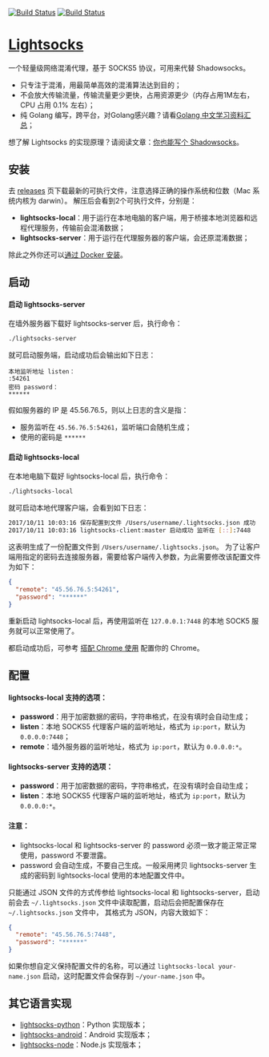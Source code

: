 [![Build Status](https://img.shields.io/travis/gwuhaolin/lightsocks.svg?style=flat-square)](https://travis-ci.org/gwuhaolin/lightsocks)
[![Build Status](https://img.shields.io/appveyor/ci/gwuhaolin/lightsocks.svg?style=flat-square)](https://ci.appveyor.com/project/gwuhaolin/lightsocks)

# [Lightsocks](https://github.com/gwuhaolin/lightsocks)
一个轻量级网络混淆代理，基于 SOCKS5 协议，可用来代替 Shadowsocks。

- 只专注于混淆，用最简单高效的混淆算法达到目的；
- 不会放大传输流量，传输流量更少更快，占用资源更少（内存占用1M左右，CPU 占用 0.1% 左右）；
- 纯 Golang 编写，跨平台，对Golang感兴趣？请看[Golang 中文学习资料汇总](http://go.wuhaolin.cn/)；

想了解 Lightsocks 的实现原理？请阅读文章：[你也能写个 Shadowsocks](https://github.com/gwuhaolin/blog/issues/12)。 

## 安装
去 [releases](https://github.com/gwuhaolin/lightsocks/releases) 页下载最新的可执行文件，注意选择正确的操作系统和位数（Mac 系统内核为 darwin）。
解压后会看到2个可执行文件，分别是：

- **lightsocks-local**：用于运行在本地电脑的客户端，用于桥接本地浏览器和远程代理服务，传输前会混淆数据；
- **lightsocks-server**：用于运行在代理服务器的客户端，会还原混淆数据；

除此之外你还可以[通过 Docker 安装](docker/readme.md)。

## 启动
#### 启动 lightsocks-server
在墙外服务器下载好 lightsocks-server 后，执行命令：
```bash
./lightsocks-server
```
就可启动服务端，启动成功后会输出如下日志：
```
本地监听地址 listen：
:54261
密码 password：
******
```
假如服务器的 IP 是 45.56.76.5，则以上日志的含义是指：

- 服务监听在 `45.56.76.5:54261`，监听端口会随机生成；
- 使用的密码是  `******`

#### 启动 lightsocks-local
在本地电脑下载好 lightsocks-local 后，执行命令：
```bash
./lightsocks-local
```
就可启动本地代理客户端，会看到如下日志：
```bash
2017/10/11 10:03:16 保存配置到文件 /Users/username/.lightsocks.json 成功
2017/10/11 10:03:16 lightsocks-client:master 启动成功 监听在 [::]:7448
```
这表明生成了一份配置文件到 `/Users/username/.lightsocks.json`。
为了让客户端用指定的密码去连接服务器，需要给客户端传入参数，为此需要修改该配置文件为如下：
```json
{
  "remote": "45.56.76.5:54261",
  "password": "******"
}
```
重新启动 lightsocks-local 后，再使用监听在 `127.0.0.1:7448` 的本地 SOCK5 服务就可以正常使用了。

都启动成功后，可参考 [搭配 Chrome 使用](https://github.com/gwuhaolin/lightsocks/wiki/%E6%90%AD%E9%85%8D-Chrome-%E4%BD%BF%E7%94%A8) 配置你的 Chrome。
 
## 配置
#### lightsocks-local 支持的选项：
- **password**：用于加密数据的密码，字符串格式，在没有填时会自动生成；
- **listen**：本地 SOCKS5 代理客户端的监听地址，格式为 `ip:port`，默认为 `0.0.0.0:7448`；
- **remote**：墙外服务器的监听地址，格式为 `ip:port`，默认为 `0.0.0.0:*`。

#### lightsocks-server 支持的选项：
- **password**：用于加密数据的密码，字符串格式，在没有填时会自动生成；
- **listen**：本地 SOCKS5 代理客户端的监听地址，格式为 `ip:port`，默认为 `0.0.0.0:*`。

#### 注意：
- lightsocks-local 和 lightsocks-server 的 password 必须一致才能正常正常使用，password 不要泄露。
- password 会自动生成，不要自己生成。一般采用拷贝 lightsocks-server 生成的密码到 lightsocks-local 使用的本地配置文件中。


只能通过 JSON 文件的方式传参给 lightsocks-local 和 lightsocks-server，启动前会去 `~/.lightsocks.json` 文件中读取配置，启动后会把配置保存在 `~/.lightsocks.json` 文件中，
其格式为 JSON，内容大致如下：
```json
{
  "remote": "45.56.76.5:7448",
  "password": "******"
}
```

如果你想自定义保持配置文件的名称，可以通过 `lightsocks-local your-name.json` 启动，这时配置文件会保存到 `~/your-name.json` 中。

## 其它语言实现
- [lightsocks-python](https://github.com/linw1995/lightsocks-python)：Python 实现版本；
- [lightsocks-android](https://github.com/XanthusL/LightSocks-Android)：Android 实现版本；
- [lightsocks-node](https://github.com/XanthusL/LightSocks-Android)：Node.js 实现版本；
